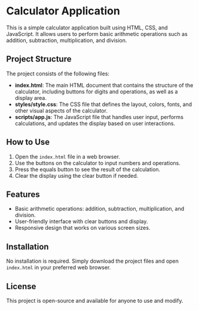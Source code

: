# Calculator Application

This is a simple calculator application built using HTML, CSS, and JavaScript. It allows users to perform basic arithmetic operations such as addition, subtraction, multiplication, and division.

## Project Structure

The project consists of the following files:

- **index.html**: The main HTML document that contains the structure of the calculator, including buttons for digits and operations, as well as a display area.
- **styles/style.css**: The CSS file that defines the layout, colors, fonts, and other visual aspects of the calculator.
- **scripts/app.js**: The JavaScript file that handles user input, performs calculations, and updates the display based on user interactions.

## How to Use

1. Open the `index.html` file in a web browser.
2. Use the buttons on the calculator to input numbers and operations.
3. Press the equals button to see the result of the calculation.
4. Clear the display using the clear button if needed.

## Features

- Basic arithmetic operations: addition, subtraction, multiplication, and division.
- User-friendly interface with clear buttons and display.
- Responsive design that works on various screen sizes.

## Installation

No installation is required. Simply download the project files and open `index.html` in your preferred web browser.

## License

This project is open-source and available for anyone to use and modify.